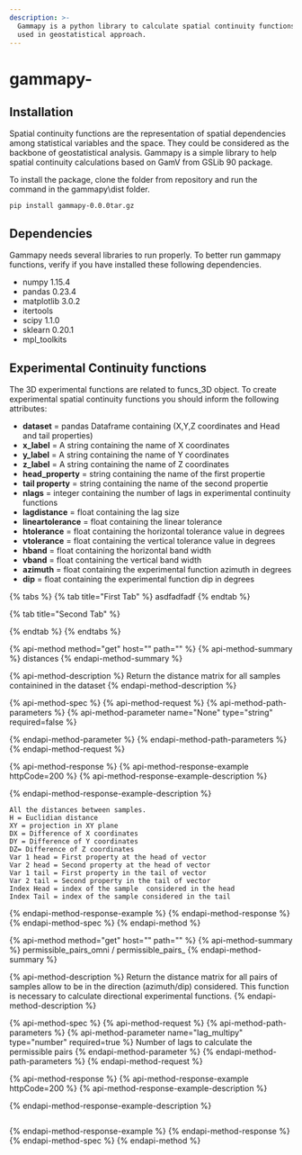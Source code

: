 ```yaml
---
description: >-
  Gammapy is a python library to calculate spatial continuity functions commonly
  used in geostatistical approach.
---
```


# gammapy-

## Installation

Spatial continuity functions are the representation of spatial dependencies among statistical variables and the space. They could be considered as the backbone of geostatistical analysis. Gammapy is a simple library to help spatial continuity calculations based on GamV from GSLib 90 package. 

To install the package, clone the folder from repository and run the command in the gammapy\dist folder. 

```text
pip install gammapy-0.0.0tar.gz
```

## Dependencies 

Gammapy needs several libraries to run properly. To better run gammapy functions, verify if you have installed these following dependencies.

* numpy 1.15.4
* pandas 0.23.4
* matplotlib 3.0.2
* itertools 
* scipy 1.1.0
* sklearn 0.20.1
* mpl\_toolkits 

## Experimental Continuity functions 

The 3D experimental functions are related to funcs\_3D object. To create experimental spatial continuity functions you should inform the following attributes:

* **dataset** = pandas Dataframe containing \(X,Y,Z coordinates and Head and tail properties\)
* **x\_label** = A string containing the name of X coordinates
* **y\_label** = A string containing the name of Y coordinates
* **z\_label** = A string containing the name of Z coordinates
* **head\_property** = string containing the name of the first propertie
* **tail property** = string containing the name of the second propertie
* **nlags** = integer containing the number of lags in experimental continuity functions
* **lagdistance** = float containing the lag size
* **lineartolerance** = float containing the linear tolerance
* **htolerance** = float containing the horizontal tolerance value in degrees
* **vtolerance** = float containing the vertical tolerance value in degrees
* **hband** = float containing the horizontal band width
* **vband** = float containing the vertical band width
* **azimuth** = float containing the experimental function azimuth in degrees
* **dip** = float containing the experimental function dip in degrees

{% tabs %}
{% tab title="First Tab" %}
asdfadfadf
{% endtab %}

{% tab title="Second Tab" %}

{% endtab %}
{% endtabs %}



{% api-method method="get" host="" path="" %}
{% api-method-summary %}
distances
{% endapi-method-summary %}

{% api-method-description %}
Return the distance matrix for all samples containined in the dataset 
{% endapi-method-description %}

{% api-method-spec %}
{% api-method-request %}
{% api-method-path-parameters %}
{% api-method-parameter name="None" type="string" required=false %}

{% endapi-method-parameter %}
{% endapi-method-path-parameters %}
{% endapi-method-request %}

{% api-method-response %}
{% api-method-response-example httpCode=200 %}
{% api-method-response-example-description %}

{% endapi-method-response-example-description %}

```
All the distances between samples. 
H = Euclidian distance 
XY = projection in XY plane 
DX = Difference of X coordinates 
DY = Difference of Y coordinates 
DZ= Difference of Z coordinates 
Var 1 head = First property at the head of vector 
Var 2 head = Second property at the head of vector
Var 1 tail = First property in the tail of vector 
Var 2 tail = Second property in the tail of vector
Index Head = index of the sample  considered in the head 
Index Tail = index of the sample considered in the tail 
```
{% endapi-method-response-example %}
{% endapi-method-response %}
{% endapi-method-spec %}
{% endapi-method %}



{% api-method method="get" host="" path="" %}
{% api-method-summary %}
permissible\_pairs\_omni / permissible\_pairs\_
{% endapi-method-summary %}

{% api-method-description %}
Return the distance matrix for all pairs of samples allow to be in the direction \(azimuth/dip\) considered. This function is necessary to calculate directional experimental functions.
{% endapi-method-description %}

{% api-method-spec %}
{% api-method-request %}
{% api-method-path-parameters %}
{% api-method-parameter name="lag\_multipy" type="number" required=true %}
Number of lags to calculate the permissible pairs 
{% endapi-method-parameter %}
{% endapi-method-path-parameters %}
{% endapi-method-request %}

{% api-method-response %}
{% api-method-response-example httpCode=200 %}
{% api-method-response-example-description %}

{% endapi-method-response-example-description %}

```

```
{% endapi-method-response-example %}
{% endapi-method-response %}
{% endapi-method-spec %}
{% endapi-method %}








